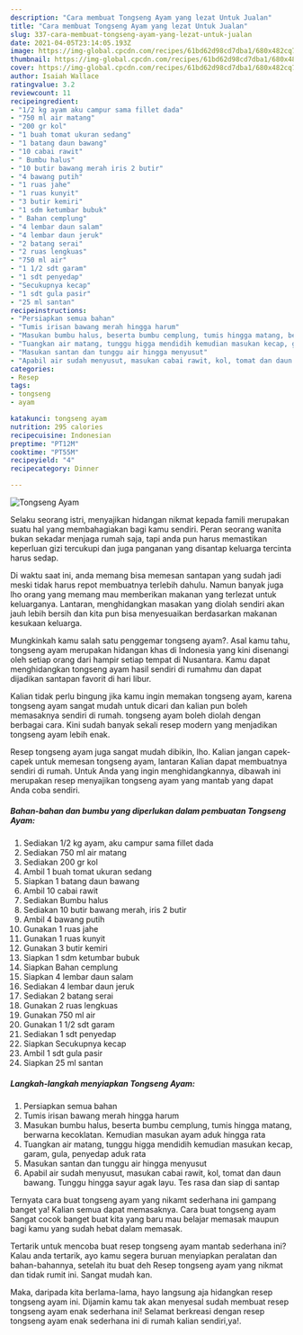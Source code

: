 ```yaml
---
description: "Cara membuat Tongseng Ayam yang lezat Untuk Jualan"
title: "Cara membuat Tongseng Ayam yang lezat Untuk Jualan"
slug: 337-cara-membuat-tongseng-ayam-yang-lezat-untuk-jualan
date: 2021-04-05T23:14:05.193Z
image: https://img-global.cpcdn.com/recipes/61bd62d98cd7dba1/680x482cq70/tongseng-ayam-foto-resep-utama.jpg
thumbnail: https://img-global.cpcdn.com/recipes/61bd62d98cd7dba1/680x482cq70/tongseng-ayam-foto-resep-utama.jpg
cover: https://img-global.cpcdn.com/recipes/61bd62d98cd7dba1/680x482cq70/tongseng-ayam-foto-resep-utama.jpg
author: Isaiah Wallace
ratingvalue: 3.2
reviewcount: 11
recipeingredient:
- "1/2 kg ayam aku campur sama fillet dada"
- "750 ml air matang"
- "200 gr kol"
- "1 buah tomat ukuran sedang"
- "1 batang daun bawang"
- "10 cabai rawit"
- " Bumbu halus"
- "10 butir bawang merah iris 2 butir"
- "4 bawang putih"
- "1 ruas jahe"
- "1 ruas kunyit"
- "3 butir kemiri"
- "1 sdm ketumbar bubuk"
- " Bahan cemplung"
- "4 lembar daun salam"
- "4 lembar daun jeruk"
- "2 batang serai"
- "2 ruas lengkuas"
- "750 ml air"
- "1 1/2 sdt garam"
- "1 sdt penyedap"
- "Secukupnya kecap"
- "1 sdt gula pasir"
- "25 ml santan"
recipeinstructions:
- "Persiapkan semua bahan"
- "Tumis irisan bawang merah hingga harum"
- "Masukan bumbu halus, beserta bumbu cemplung, tumis hingga matang, berwarna kecoklatan. Kemudian masukan ayam aduk hingga rata"
- "Tuangkan air matang, tunggu higga mendidih kemudian masukan kecap, garam, gula, penyedap aduk rata"
- "Masukan santan dan tunggu air hingga menyusut"
- "Apabil air sudah menyusut, masukan cabai rawit, kol, tomat dan daun bawang. Tunggu hingga sayur agak layu. Tes rasa dan siap di santap"
categories:
- Resep
tags:
- tongseng
- ayam

katakunci: tongseng ayam 
nutrition: 295 calories
recipecuisine: Indonesian
preptime: "PT12M"
cooktime: "PT55M"
recipeyield: "4"
recipecategory: Dinner

---
```



![Tongseng Ayam](https://img-global.cpcdn.com/recipes/61bd62d98cd7dba1/680x482cq70/tongseng-ayam-foto-resep-utama.jpg)

Selaku seorang istri, menyajikan hidangan nikmat kepada famili merupakan suatu hal yang membahagiakan bagi kamu sendiri. Peran seorang  wanita bukan sekadar menjaga rumah saja, tapi anda pun harus memastikan keperluan gizi tercukupi dan juga panganan yang disantap keluarga tercinta harus sedap.

Di waktu  saat ini, anda memang bisa memesan santapan yang sudah jadi meski tidak harus repot membuatnya terlebih dahulu. Namun banyak juga lho orang yang memang mau memberikan makanan yang terlezat untuk keluarganya. Lantaran, menghidangkan masakan yang diolah sendiri akan jauh lebih bersih dan kita pun bisa menyesuaikan berdasarkan makanan kesukaan keluarga. 



Mungkinkah kamu salah satu penggemar tongseng ayam?. Asal kamu tahu, tongseng ayam merupakan hidangan khas di Indonesia yang kini disenangi oleh setiap orang dari hampir setiap tempat di Nusantara. Kamu dapat menghidangkan tongseng ayam hasil sendiri di rumahmu dan dapat dijadikan santapan favorit di hari libur.

Kalian tidak perlu bingung jika kamu ingin memakan tongseng ayam, karena tongseng ayam sangat mudah untuk dicari dan kalian pun boleh memasaknya sendiri di rumah. tongseng ayam boleh diolah dengan berbagai cara. Kini sudah banyak sekali resep modern yang menjadikan tongseng ayam lebih enak.

Resep tongseng ayam juga sangat mudah dibikin, lho. Kalian jangan capek-capek untuk memesan tongseng ayam, lantaran Kalian dapat membuatnya sendiri di rumah. Untuk Anda yang ingin menghidangkannya, dibawah ini merupakan resep menyajikan tongseng ayam yang mantab yang dapat Anda coba sendiri.

<!--inarticleads1-->

##### Bahan-bahan dan bumbu yang diperlukan dalam pembuatan Tongseng Ayam:

1. Sediakan 1/2 kg ayam, aku campur sama fillet dada
1. Sediakan 750 ml air matang
1. Sediakan 200 gr kol
1. Ambil 1 buah tomat ukuran sedang
1. Siapkan 1 batang daun bawang
1. Ambil 10 cabai rawit
1. Sediakan  Bumbu halus
1. Sediakan 10 butir bawang merah, iris 2 butir
1. Ambil 4 bawang putih
1. Gunakan 1 ruas jahe
1. Gunakan 1 ruas kunyit
1. Gunakan 3 butir kemiri
1. Siapkan 1 sdm ketumbar bubuk
1. Siapkan  Bahan cemplung
1. Siapkan 4 lembar daun salam
1. Sediakan 4 lembar daun jeruk
1. Sediakan 2 batang serai
1. Gunakan 2 ruas lengkuas
1. Gunakan 750 ml air
1. Gunakan 1 1/2 sdt garam
1. Sediakan 1 sdt penyedap
1. Siapkan Secukupnya kecap
1. Ambil 1 sdt gula pasir
1. Siapkan 25 ml santan




<!--inarticleads2-->

##### Langkah-langkah menyiapkan Tongseng Ayam:

1. Persiapkan semua bahan
1. Tumis irisan bawang merah hingga harum
1. Masukan bumbu halus, beserta bumbu cemplung, tumis hingga matang, berwarna kecoklatan. Kemudian masukan ayam aduk hingga rata
1. Tuangkan air matang, tunggu higga mendidih kemudian masukan kecap, garam, gula, penyedap aduk rata
1. Masukan santan dan tunggu air hingga menyusut
1. Apabil air sudah menyusut, masukan cabai rawit, kol, tomat dan daun bawang. Tunggu hingga sayur agak layu. Tes rasa dan siap di santap




Ternyata cara buat tongseng ayam yang nikamt sederhana ini gampang banget ya! Kalian semua dapat memasaknya. Cara buat tongseng ayam Sangat cocok banget buat kita yang baru mau belajar memasak maupun bagi kamu yang sudah hebat dalam memasak.

Tertarik untuk mencoba buat resep tongseng ayam mantab sederhana ini? Kalau anda tertarik, ayo kamu segera buruan menyiapkan peralatan dan bahan-bahannya, setelah itu buat deh Resep tongseng ayam yang nikmat dan tidak rumit ini. Sangat mudah kan. 

Maka, daripada kita berlama-lama, hayo langsung aja hidangkan resep tongseng ayam ini. Dijamin kamu tak akan menyesal sudah membuat resep tongseng ayam enak sederhana ini! Selamat berkreasi dengan resep tongseng ayam enak sederhana ini di rumah kalian sendiri,ya!.

